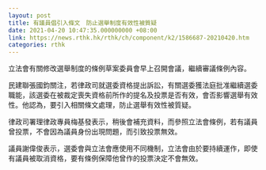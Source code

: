 ```yaml
---
layout: post
title: 有議員倡引入條文　防止選舉制度有效性被質疑
date: 2021-04-20 10:47:35.000000000 +08:00
link: https://news.rthk.hk/rthk/ch/component/k2/1586687-20210420.htm
categories: rthk
---
```


立法會有關修改選舉制度的條例草案委員會早上召開會議，繼續審議條例內容。

民建聯張國鈞關注，若律政司就選委資格提出訴訟，有關選委獲法庭批准繼續選委職能，該選委在被裁定喪失資格前所作的提名及投票是否有效，會否影響選舉有效性。他認為，要引入相關條文處理，防止選舉有效性被質疑。

律政司署理律政專員梅基發表示，稍後會補充資料，而參照立法會條例，若有議員曾投票，不會因為議員身份出現問題，而引致投票無效。

議員謝偉俊表示，選委會與立法會應使用不同機制，立法會由於要持續運作，即使有議員被取消資格，要有條例保障他曾作的投票決定不會無效。

